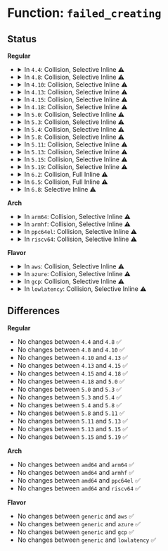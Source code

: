# Function: <code>failed_creating</code>

## Status
<b>Regular</b>
<ul>
<li>
<details>
<summary>In <code>4.4</code>: Collision, Selective Inline ⚠️</summary>

```c
struct dentry *failed_creating(struct dentry *dentry);
```

**Collision:** Static-Static Collision

**Inline:** Selective

**Transformation:** False

**Instances:**

```
In fs/debugfs/inode.c (ffffffff8131d120)
Location: fs/debugfs/inode.c:283
Inline: False
Direct callers:
  - fs/debugfs/inode.c:debugfs_create_automount
  - fs/debugfs/inode.c:debugfs_create_symlink
  - fs/debugfs/inode.c:debugfs_create_dir
  - fs/debugfs/inode.c:debugfs_create_file
```
```
In fs/tracefs/inode.c (ffffffff8131f3ed)
Location: fs/tracefs/inode.c:352
Inline: True
Inline callers:
  - fs/tracefs/inode.c:__create_dir
  - fs/tracefs/inode.c:tracefs_create_file
```
**Symbols:**

```
ffffffff8131d120-ffffffff8131d161: failed_creating (STB_LOCAL)
```
</details>
</li>
<li>
<details>
<summary>In <code>4.8</code>: Collision, Selective Inline ⚠️</summary>

```c
struct dentry *failed_creating(struct dentry *dentry);
```

**Collision:** Static-Static Collision

**Inline:** Selective

**Transformation:** False

**Instances:**

```
In fs/debugfs/inode.c (ffffffff81351e60)
Location: fs/debugfs/inode.c:289
Inline: False
Direct callers:
  - fs/debugfs/inode.c:debugfs_create_symlink
  - fs/debugfs/inode.c:debugfs_create_automount
  - fs/debugfs/inode.c:debugfs_create_dir
  - fs/debugfs/inode.c:__debugfs_create_file
```
```
In fs/tracefs/inode.c (ffffffff813548b0)
Location: fs/tracefs/inode.c:352
Inline: True
Inline callers:
  - fs/tracefs/inode.c:__create_dir
  - fs/tracefs/inode.c:tracefs_create_file
```
**Symbols:**

```
ffffffff81351e60-ffffffff81351ea1: failed_creating (STB_LOCAL)
```
</details>
</li>
<li>
<details>
<summary>In <code>4.10</code>: Collision, Selective Inline ⚠️</summary>

```c
struct dentry *failed_creating(struct dentry *dentry);
```

**Collision:** Static-Static Collision

**Inline:** Selective

**Transformation:** False

**Instances:**

```
In fs/debugfs/inode.c (ffffffff81368120)
Location: fs/debugfs/inode.c:289
Inline: False
Direct callers:
  - fs/debugfs/inode.c:debugfs_create_symlink
  - fs/debugfs/inode.c:debugfs_create_automount
  - fs/debugfs/inode.c:debugfs_create_dir
  - fs/debugfs/inode.c:__debugfs_create_file
```
```
In fs/tracefs/inode.c (ffffffff8136ab70)
Location: fs/tracefs/inode.c:352
Inline: True
Inline callers:
  - fs/tracefs/inode.c:__create_dir
  - fs/tracefs/inode.c:tracefs_create_file
```
**Symbols:**

```
ffffffff81368120-ffffffff81368161: failed_creating (STB_LOCAL)
```
</details>
</li>
<li>
<details>
<summary>In <code>4.13</code>: Collision, Selective Inline ⚠️</summary>

```c
struct dentry *failed_creating(struct dentry *dentry);
```

**Collision:** Static-Static Collision

**Inline:** Selective

**Transformation:** False

**Instances:**

```
In fs/debugfs/inode.c (ffffffff8137c550)
Location: fs/debugfs/inode.c:323
Inline: False
Direct callers:
  - fs/debugfs/inode.c:debugfs_create_symlink
  - fs/debugfs/inode.c:debugfs_create_automount
  - fs/debugfs/inode.c:debugfs_create_dir
  - fs/debugfs/inode.c:__debugfs_create_file
```
```
In fs/tracefs/inode.c (ffffffff8137f1c0)
Location: fs/tracefs/inode.c:350
Inline: True
Inline callers:
  - fs/tracefs/inode.c:__create_dir
  - fs/tracefs/inode.c:tracefs_create_file
```
**Symbols:**

```
ffffffff8137c550-ffffffff8137c591: failed_creating (STB_LOCAL)
```
</details>
</li>
<li>
<details>
<summary>In <code>4.15</code>: Collision, Selective Inline ⚠️</summary>

```c
struct dentry *failed_creating(struct dentry *dentry);
```

**Collision:** Static-Static Collision

**Inline:** Selective

**Transformation:** False

**Instances:**

```
In fs/debugfs/inode.c (ffffffff813a1400)
Location: fs/debugfs/inode.c:325
Inline: False
Direct callers:
  - fs/debugfs/inode.c:debugfs_create_symlink
  - fs/debugfs/inode.c:debugfs_create_automount
  - fs/debugfs/inode.c:debugfs_create_dir
  - fs/debugfs/inode.c:__debugfs_create_file
```
```
In fs/tracefs/inode.c (ffffffff813a4200)
Location: fs/tracefs/inode.c:350
Inline: True
Inline callers:
  - fs/tracefs/inode.c:__create_dir
  - fs/tracefs/inode.c:tracefs_create_file
```
**Symbols:**

```
ffffffff813a1400-ffffffff813a1441: failed_creating (STB_LOCAL)
```
</details>
</li>
<li>
<details>
<summary>In <code>4.18</code>: Collision, Selective Inline ⚠️</summary>

```c
struct dentry *failed_creating(struct dentry *dentry);
```

**Collision:** Static-Static Collision

**Inline:** Selective

**Transformation:** False

**Instances:**

```
In fs/debugfs/inode.c (ffffffff813d0a90)
Location: fs/debugfs/inode.c:347
Inline: False
Direct callers:
  - fs/debugfs/inode.c:debugfs_create_symlink
  - fs/debugfs/inode.c:debugfs_create_automount
  - fs/debugfs/inode.c:debugfs_create_dir
  - fs/debugfs/inode.c:__debugfs_create_file
```
```
In fs/tracefs/inode.c (ffffffff813d35d4)
Location: fs/tracefs/inode.c:350
Inline: True
Inline callers:
  - fs/tracefs/inode.c:__create_dir
  - fs/tracefs/inode.c:tracefs_create_file
```
**Symbols:**

```
ffffffff813d0a90-ffffffff813d0ad1: failed_creating (STB_LOCAL)
```
</details>
</li>
<li>
<details>
<summary>In <code>5.0</code>: Collision, Selective Inline ⚠️</summary>

```c
struct dentry *failed_creating(struct dentry *dentry);
```

**Collision:** Static-Static Collision

**Inline:** Selective

**Transformation:** False

**Instances:**

```
In fs/debugfs/inode.c (ffffffff813eb120)
Location: fs/debugfs/inode.c:347
Inline: False
Direct callers:
  - fs/debugfs/inode.c:debugfs_create_symlink
  - fs/debugfs/inode.c:debugfs_create_automount
  - fs/debugfs/inode.c:debugfs_create_dir
  - fs/debugfs/inode.c:__debugfs_create_file
```
```
In fs/tracefs/inode.c (ffffffff813edcc4)
Location: fs/tracefs/inode.c:350
Inline: True
Inline callers:
  - fs/tracefs/inode.c:__create_dir
  - fs/tracefs/inode.c:tracefs_create_file
```
**Symbols:**

```
ffffffff813eb120-ffffffff813eb166: failed_creating (STB_LOCAL)
```
</details>
</li>
<li>
<details>
<summary>In <code>5.3</code>: Collision, Selective Inline ⚠️</summary>

```c
struct dentry *failed_creating(struct dentry *dentry);
```

**Collision:** Static-Static Collision

**Inline:** Selective

**Transformation:** False

**Instances:**

```
In fs/debugfs/inode.c (ffffffff81417f95)
Location: fs/debugfs/inode.c:357
Inline: False
Direct callers:
  - fs/debugfs/inode.c:debugfs_create_symlink
  - fs/debugfs/inode.c:debugfs_create_automount
  - fs/debugfs/inode.c:debugfs_create_dir
  - fs/debugfs/inode.c:__debugfs_create_file
```
```
In fs/tracefs/inode.c (ffffffff81419f71)
Location: fs/tracefs/inode.c:346
Inline: True
Inline callers:
  - fs/tracefs/inode.c:__create_dir
  - fs/tracefs/inode.c:tracefs_create_file
```
**Symbols:**

```
ffffffff81417f95-ffffffff81417fdd: failed_creating (STB_LOCAL)
```
</details>
</li>
<li>
<details>
<summary>In <code>5.4</code>: Collision, Selective Inline ⚠️</summary>

```c
struct dentry *failed_creating(struct dentry *dentry);
```

**Collision:** Static-Static Collision

**Inline:** Selective

**Transformation:** False

**Instances:**

```
In fs/debugfs/inode.c (ffffffff81431e55)
Location: fs/debugfs/inode.c:359
Inline: False
Direct callers:
  - fs/debugfs/inode.c:debugfs_create_symlink
  - fs/debugfs/inode.c:debugfs_create_automount
  - fs/debugfs/inode.c:debugfs_create_dir
  - fs/debugfs/inode.c:__debugfs_create_file
```
```
In fs/tracefs/inode.c (ffffffff81433dc1)
Location: fs/tracefs/inode.c:347
Inline: True
Inline callers:
  - fs/tracefs/inode.c:__create_dir
  - fs/tracefs/inode.c:tracefs_create_file
```
**Symbols:**

```
ffffffff81431e55-ffffffff81431e9d: failed_creating (STB_LOCAL)
```
</details>
</li>
<li>
<details>
<summary>In <code>5.8</code>: Collision, Selective Inline ⚠️</summary>

```c
struct dentry *failed_creating(struct dentry *dentry);
```

**Collision:** Static-Static Collision

**Inline:** Selective

**Transformation:** False

**Instances:**

```
In fs/debugfs/inode.c (ffffffff81481a8d)
Location: fs/debugfs/inode.c:358
Inline: False
Direct callers:
  - fs/debugfs/inode.c:debugfs_create_symlink
  - fs/debugfs/inode.c:debugfs_create_automount
  - fs/debugfs/inode.c:debugfs_create_dir
  - fs/debugfs/inode.c:__debugfs_create_file
```
```
In fs/tracefs/inode.c (ffffffff81483b01)
Location: fs/tracefs/inode.c:350
Inline: True
Inline callers:
  - fs/tracefs/inode.c:__create_dir
  - fs/tracefs/inode.c:tracefs_create_file
```
**Symbols:**

```
ffffffff81481a8d-ffffffff81481ad5: failed_creating (STB_LOCAL)
```
</details>
</li>
<li>
<details>
<summary>In <code>5.11</code>: Collision, Selective Inline ⚠️</summary>

```c
struct dentry *failed_creating(struct dentry *dentry);
```

**Collision:** Static-Static Collision

**Inline:** Selective

**Transformation:** False

**Instances:**

```
In fs/debugfs/inode.c (ffffffff8149efec)
Location: fs/debugfs/inode.c:368
Inline: True
Inline callers:
  - fs/debugfs/inode.c:debugfs_create_automount
  - fs/debugfs/inode.c:debugfs_create_dir
  - fs/debugfs/inode.c:__debugfs_create_file
Direct callers:
  - fs/debugfs/inode.c:debugfs_create_symlink
  - fs/debugfs/inode.c:debugfs_create_automount
  - fs/debugfs/inode.c:debugfs_create_dir
  - fs/debugfs/inode.c:__debugfs_create_file
```
```
In fs/tracefs/inode.c (ffffffff814a1167)
Location: fs/tracefs/inode.c:350
Inline: True
Inline callers:
  - fs/tracefs/inode.c:__create_dir
  - fs/tracefs/inode.c:tracefs_create_file
```
**Symbols:**

```
ffffffff8149e4f0-ffffffff8149e53a: failed_creating (STB_LOCAL)
```
</details>
</li>
<li>
<details>
<summary>In <code>5.13</code>: Collision, Selective Inline ⚠️</summary>

```c
struct dentry *failed_creating(struct dentry *dentry);
```

**Collision:** Static-Static Collision

**Inline:** Selective

**Transformation:** False

**Instances:**

```
In fs/debugfs/inode.c (ffffffff814a4fcc)
Location: fs/debugfs/inode.c:372
Inline: True
Inline callers:
  - fs/debugfs/inode.c:debugfs_create_automount
  - fs/debugfs/inode.c:debugfs_create_dir
  - fs/debugfs/inode.c:__debugfs_create_file
Direct callers:
  - fs/debugfs/inode.c:debugfs_create_symlink
  - fs/debugfs/inode.c:debugfs_create_automount
  - fs/debugfs/inode.c:debugfs_create_dir
  - fs/debugfs/inode.c:__debugfs_create_file
```
```
In fs/tracefs/inode.c (ffffffff814a7297)
Location: fs/tracefs/inode.c:352
Inline: True
Inline callers:
  - fs/tracefs/inode.c:__create_dir
  - fs/tracefs/inode.c:tracefs_create_file
```
**Symbols:**

```
ffffffff814a44c0-ffffffff814a450a: failed_creating (STB_LOCAL)
```
</details>
</li>
<li>
<details>
<summary>In <code>5.15</code>: Collision, Selective Inline ⚠️</summary>

```c
struct dentry *failed_creating(struct dentry *dentry);
```

**Collision:** Static-Static Collision

**Inline:** Selective

**Transformation:** False

**Instances:**

```
In fs/debugfs/inode.c (ffffffff814fd0f8)
Location: fs/debugfs/inode.c:372
Inline: True
Inline callers:
  - fs/debugfs/inode.c:debugfs_create_automount
  - fs/debugfs/inode.c:debugfs_create_dir
  - fs/debugfs/inode.c:__debugfs_create_file
Direct callers:
  - fs/debugfs/inode.c:debugfs_create_symlink
  - fs/debugfs/inode.c:debugfs_create_automount
  - fs/debugfs/inode.c:debugfs_create_dir
  - fs/debugfs/inode.c:__debugfs_create_file
```
```
In fs/tracefs/inode.c (ffffffff814ff359)
Location: fs/tracefs/inode.c:425
Inline: True
Inline callers:
  - fs/tracefs/inode.c:__create_dir
  - fs/tracefs/inode.c:tracefs_create_file
```
**Symbols:**

```
ffffffff814fc540-ffffffff814fc58a: failed_creating (STB_LOCAL)
```
</details>
</li>
<li>
<details>
<summary>In <code>5.19</code>: Collision, Selective Inline ⚠️</summary>

```c
struct dentry *failed_creating(struct dentry *dentry);
```

**Collision:** Static-Static Collision

**Inline:** Selective

**Transformation:** False

**Instances:**

```
In fs/debugfs/inode.c (ffffffff8158d941)
Location: fs/debugfs/inode.c:372
Inline: True
Inline callers:
  - fs/debugfs/inode.c:debugfs_create_automount
  - fs/debugfs/inode.c:debugfs_create_dir
  - fs/debugfs/inode.c:__debugfs_create_file
Direct callers:
  - fs/debugfs/inode.c:debugfs_create_symlink
  - fs/debugfs/inode.c:debugfs_create_automount
  - fs/debugfs/inode.c:debugfs_create_dir
  - fs/debugfs/inode.c:__debugfs_create_file
```
```
In fs/tracefs/inode.c (ffffffff8159061c)
Location: fs/tracefs/inode.c:425
Inline: True
Inline callers:
  - fs/tracefs/inode.c:__create_dir
  - fs/tracefs/inode.c:tracefs_create_file
```
**Symbols:**

```
ffffffff8158cc00-ffffffff8158cc51: failed_creating (STB_LOCAL)
```
</details>
</li>
<li>
<details>
<summary>In <code>6.2</code>: Collision, Full Inline ⚠️</summary>

**Collision:** Static-Static Collision

**Inline:** Full

**Transformation:** False

**Instances:**

```
In fs/debugfs/inode.c (ffffffff81634495)
Location: fs/debugfs/inode.c:395
Inline: True
Inline callers:
  - fs/debugfs/inode.c:debugfs_create_symlink
  - fs/debugfs/inode.c:debugfs_create_automount
  - fs/debugfs/inode.c:debugfs_create_automount
  - fs/debugfs/inode.c:debugfs_create_dir
  - fs/debugfs/inode.c:debugfs_create_dir
  - fs/debugfs/inode.c:__debugfs_create_file
  - fs/debugfs/inode.c:__debugfs_create_file
```
```
In fs/tracefs/inode.c (ffffffff81637a9c)
Location: fs/tracefs/inode.c:440
Inline: True
Inline callers:
  - fs/tracefs/inode.c:__create_dir
  - fs/tracefs/inode.c:tracefs_create_file
```
</details>
</li>
<li>
<details>
<summary>In <code>6.5</code>: Collision, Full Inline ⚠️</summary>

**Collision:** Static-Static Collision

**Inline:** Full

**Transformation:** False

**Instances:**

```
In fs/debugfs/inode.c (ffffffff8166c7a5)
Location: fs/debugfs/inode.c:395
Inline: True
Inline callers:
  - fs/debugfs/inode.c:debugfs_create_symlink
  - fs/debugfs/inode.c:debugfs_create_automount
  - fs/debugfs/inode.c:debugfs_create_automount
  - fs/debugfs/inode.c:debugfs_create_dir
  - fs/debugfs/inode.c:debugfs_create_dir
  - fs/debugfs/inode.c:__debugfs_create_file
  - fs/debugfs/inode.c:__debugfs_create_file
```
```
In fs/tracefs/inode.c (ffffffff8166fe9c)
Location: fs/tracefs/inode.c:440
Inline: True
Inline callers:
  - fs/tracefs/inode.c:__create_dir
  - fs/tracefs/inode.c:tracefs_create_file
```
</details>
</li>
<li>
<details>
<summary>In <code>6.8</code>: Selective Inline ⚠️</summary>

```c
struct dentry *failed_creating(struct dentry *dentry);
```

**Collision:** Unique Static

**Inline:** Selective

**Transformation:** False

**Instances:**

```
In fs/debugfs/inode.c (ffffffff816a6937)
Location: fs/debugfs/inode.c:402
Inline: True
Inline callers:
  - fs/debugfs/inode.c:debugfs_create_symlink
  - fs/debugfs/inode.c:debugfs_create_automount
  - fs/debugfs/inode.c:debugfs_create_automount
  - fs/debugfs/inode.c:debugfs_create_dir
  - fs/debugfs/inode.c:debugfs_create_dir
  - fs/debugfs/inode.c:__debugfs_create_file
  - fs/debugfs/inode.c:__debugfs_create_file
Direct callers:
  - fs/debugfs/inode.c:debugfs_create_automount
```
**Symbols:**

```
ffffffff816a5c60-ffffffff816a5cb1: failed_creating (STB_LOCAL)
```
</details>
</li>
</ul>
<b>Arch</b>
<ul>
<li>
<details>
<summary>In <code>arm64</code>: Collision, Selective Inline ⚠️</summary>

```c
struct dentry *failed_creating(struct dentry *dentry);
```

**Collision:** Static-Static Collision

**Inline:** Selective

**Transformation:** False

**Instances:**

```
In fs/debugfs/inode.c (ffff800010516c70)
Location: fs/debugfs/inode.c:359
Inline: False
Direct callers:
  - fs/debugfs/inode.c:debugfs_create_symlink
  - fs/debugfs/inode.c:debugfs_create_automount
  - fs/debugfs/inode.c:debugfs_create_dir
  - fs/debugfs/inode.c:__debugfs_create_file
```
```
In fs/tracefs/inode.c (ffff80001051987c)
Location: fs/tracefs/inode.c:347
Inline: True
Inline callers:
  - fs/tracefs/inode.c:__create_dir
  - fs/tracefs/inode.c:tracefs_create_file
```
**Symbols:**

```
ffff800010516c70-ffff800010516cc4: failed_creating (STB_LOCAL)
```
</details>
</li>
<li>
<details>
<summary>In <code>armhf</code>: Collision, Selective Inline ⚠️</summary>

```c
struct dentry *failed_creating(struct dentry *dentry);
```

**Collision:** Static-Static Collision

**Inline:** Selective

**Transformation:** False

**Instances:**

```
In fs/debugfs/inode.c (c06d1994)
Location: fs/debugfs/inode.c:359
Inline: False
Direct callers:
  - fs/debugfs/inode.c:debugfs_create_symlink
  - fs/debugfs/inode.c:debugfs_create_automount
  - fs/debugfs/inode.c:debugfs_create_dir
  - fs/debugfs/inode.c:__debugfs_create_file
```
```
In fs/tracefs/inode.c (c06d3f9c)
Location: fs/tracefs/inode.c:347
Inline: True
Inline callers:
  - fs/tracefs/inode.c:__create_dir
  - fs/tracefs/inode.c:tracefs_create_file
```
**Symbols:**

```
c06d1994-c06d19e0: failed_creating (STB_LOCAL)
```
</details>
</li>
<li>
<details>
<summary>In <code>ppc64el</code>: Collision, Selective Inline ⚠️</summary>

```c
struct dentry *failed_creating(struct dentry *dentry);
```

**Collision:** Static-Static Collision

**Inline:** Selective

**Transformation:** False

**Instances:**

```
In fs/debugfs/inode.c (c00000000065fc5c)
Location: fs/debugfs/inode.c:359
Inline: False
Direct callers:
  - fs/debugfs/inode.c:debugfs_create_symlink
  - fs/debugfs/inode.c:debugfs_create_automount
  - fs/debugfs/inode.c:debugfs_create_dir
  - fs/debugfs/inode.c:__debugfs_create_file
```
```
In fs/tracefs/inode.c (c000000000662f20)
Location: fs/tracefs/inode.c:347
Inline: True
Inline callers:
  - fs/tracefs/inode.c:__create_dir
  - fs/tracefs/inode.c:tracefs_create_file
```
**Symbols:**

```
c00000000065fc5c-c00000000065fcd0: failed_creating (STB_LOCAL)
```
</details>
</li>
<li>
<details>
<summary>In <code>riscv64</code>: Collision, Selective Inline ⚠️</summary>

```c
struct dentry *failed_creating(struct dentry *dentry);
```

**Collision:** Static-Static Collision

**Inline:** Selective

**Transformation:** False

**Instances:**

```
In fs/debugfs/inode.c (ffffffe0003802d0)
Location: fs/debugfs/inode.c:359
Inline: False
Direct callers:
  - fs/debugfs/inode.c:debugfs_create_symlink
  - fs/debugfs/inode.c:debugfs_create_automount
  - fs/debugfs/inode.c:debugfs_create_dir
  - fs/debugfs/inode.c:__debugfs_create_file
```
```
In fs/tracefs/inode.c (ffffffe000382b8a)
Location: fs/tracefs/inode.c:347
Inline: True
Inline callers:
  - fs/tracefs/inode.c:__create_dir
  - fs/tracefs/inode.c:tracefs_create_file
```
**Symbols:**

```
ffffffe0003802d0-ffffffe000380324: failed_creating (STB_LOCAL)
```
</details>
</li>
</ul>
<b>Flavor</b>
<ul>
<li>
<details>
<summary>In <code>aws</code>: Collision, Selective Inline ⚠️</summary>

```c
struct dentry *failed_creating(struct dentry *dentry);
```

**Collision:** Static-Static Collision

**Inline:** Selective

**Transformation:** False

**Instances:**

```
In fs/debugfs/inode.c (ffffffff8142a435)
Location: fs/debugfs/inode.c:359
Inline: False
Direct callers:
  - fs/debugfs/inode.c:debugfs_create_symlink
  - fs/debugfs/inode.c:debugfs_create_automount
  - fs/debugfs/inode.c:debugfs_create_dir
  - fs/debugfs/inode.c:__debugfs_create_file
```
```
In fs/tracefs/inode.c (ffffffff8142c3a1)
Location: fs/tracefs/inode.c:347
Inline: True
Inline callers:
  - fs/tracefs/inode.c:__create_dir
  - fs/tracefs/inode.c:tracefs_create_file
```
**Symbols:**

```
ffffffff8142a435-ffffffff8142a47d: failed_creating (STB_LOCAL)
```
</details>
</li>
<li>
<details>
<summary>In <code>azure</code>: Collision, Selective Inline ⚠️</summary>

```c
struct dentry *failed_creating(struct dentry *dentry);
```

**Collision:** Static-Static Collision

**Inline:** Selective

**Transformation:** False

**Instances:**

```
In fs/debugfs/inode.c (ffffffff8141aeb5)
Location: fs/debugfs/inode.c:359
Inline: False
Direct callers:
  - fs/debugfs/inode.c:debugfs_create_symlink
  - fs/debugfs/inode.c:debugfs_create_automount
  - fs/debugfs/inode.c:debugfs_create_dir
  - fs/debugfs/inode.c:__debugfs_create_file
```
```
In fs/tracefs/inode.c (ffffffff8141ce21)
Location: fs/tracefs/inode.c:347
Inline: True
Inline callers:
  - fs/tracefs/inode.c:__create_dir
  - fs/tracefs/inode.c:tracefs_create_file
```
**Symbols:**

```
ffffffff8141aeb5-ffffffff8141aefd: failed_creating (STB_LOCAL)
```
</details>
</li>
<li>
<details>
<summary>In <code>gcp</code>: Collision, Selective Inline ⚠️</summary>

```c
struct dentry *failed_creating(struct dentry *dentry);
```

**Collision:** Static-Static Collision

**Inline:** Selective

**Transformation:** False

**Instances:**

```
In fs/debugfs/inode.c (ffffffff814265d5)
Location: fs/debugfs/inode.c:359
Inline: False
Direct callers:
  - fs/debugfs/inode.c:debugfs_create_symlink
  - fs/debugfs/inode.c:debugfs_create_automount
  - fs/debugfs/inode.c:debugfs_create_dir
  - fs/debugfs/inode.c:__debugfs_create_file
```
```
In fs/tracefs/inode.c (ffffffff81428541)
Location: fs/tracefs/inode.c:347
Inline: True
Inline callers:
  - fs/tracefs/inode.c:__create_dir
  - fs/tracefs/inode.c:tracefs_create_file
```
**Symbols:**

```
ffffffff814265d5-ffffffff8142661d: failed_creating (STB_LOCAL)
```
</details>
</li>
<li>
<details>
<summary>In <code>lowlatency</code>: Collision, Selective Inline ⚠️</summary>

```c
struct dentry *failed_creating(struct dentry *dentry);
```

**Collision:** Static-Static Collision

**Inline:** Selective

**Transformation:** False

**Instances:**

```
In fs/debugfs/inode.c (ffffffff8143d495)
Location: fs/debugfs/inode.c:359
Inline: False
Direct callers:
  - fs/debugfs/inode.c:debugfs_create_symlink
  - fs/debugfs/inode.c:debugfs_create_automount
  - fs/debugfs/inode.c:debugfs_create_dir
  - fs/debugfs/inode.c:__debugfs_create_file
```
```
In fs/tracefs/inode.c (ffffffff8143f401)
Location: fs/tracefs/inode.c:347
Inline: True
Inline callers:
  - fs/tracefs/inode.c:__create_dir
  - fs/tracefs/inode.c:tracefs_create_file
```
**Symbols:**

```
ffffffff8143d495-ffffffff8143d4dd: failed_creating (STB_LOCAL)
```
</details>
</li>
</ul>

## Differences
<b>Regular</b>
<ul>
<li>
No changes between <code>4.4</code> and <code>4.8</code> ✅
</li>
<li>
No changes between <code>4.8</code> and <code>4.10</code> ✅
</li>
<li>
No changes between <code>4.10</code> and <code>4.13</code> ✅
</li>
<li>
No changes between <code>4.13</code> and <code>4.15</code> ✅
</li>
<li>
No changes between <code>4.15</code> and <code>4.18</code> ✅
</li>
<li>
No changes between <code>4.18</code> and <code>5.0</code> ✅
</li>
<li>
No changes between <code>5.0</code> and <code>5.3</code> ✅
</li>
<li>
No changes between <code>5.3</code> and <code>5.4</code> ✅
</li>
<li>
No changes between <code>5.4</code> and <code>5.8</code> ✅
</li>
<li>
No changes between <code>5.8</code> and <code>5.11</code> ✅
</li>
<li>
No changes between <code>5.11</code> and <code>5.13</code> ✅
</li>
<li>
No changes between <code>5.13</code> and <code>5.15</code> ✅
</li>
<li>
No changes between <code>5.15</code> and <code>5.19</code> ✅
</li>
</ul>
<b>Arch</b>
<ul>
<li>
No changes between <code>amd64</code> and <code>arm64</code> ✅
</li>
<li>
No changes between <code>amd64</code> and <code>armhf</code> ✅
</li>
<li>
No changes between <code>amd64</code> and <code>ppc64el</code> ✅
</li>
<li>
No changes between <code>amd64</code> and <code>riscv64</code> ✅
</li>
</ul>
<b>Flavor</b>
<ul>
<li>
No changes between <code>generic</code> and <code>aws</code> ✅
</li>
<li>
No changes between <code>generic</code> and <code>azure</code> ✅
</li>
<li>
No changes between <code>generic</code> and <code>gcp</code> ✅
</li>
<li>
No changes between <code>generic</code> and <code>lowlatency</code> ✅
</li>
</ul>
